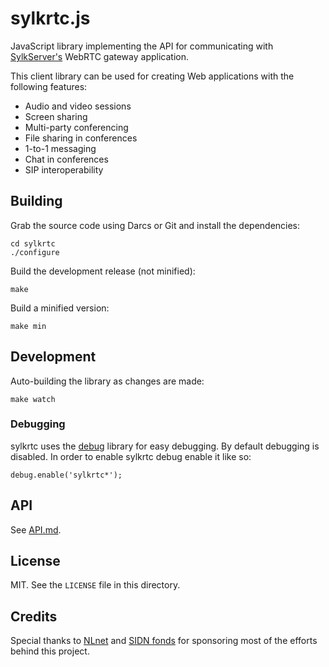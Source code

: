 
# sylkrtc.js

JavaScript library implementing the API for communicating with [SylkServer's](http://sylkserver.com)
WebRTC gateway application.

This client library can be used for creating Web applications with the following features:

* Audio and video sessions
* Screen sharing
* Multi-party conferencing
* File sharing in conferences
* 1-to-1 messaging
* Chat in conferences
* SIP interoperability


## Building

Grab the source code using Darcs or Git and install the dependencies:

    cd sylkrtc
    ./configure


Build the development release (not minified):

    make


Build a minified version:

    make min


## Development

Auto-building the library as changes are made:

    make watch


### Debugging

sylkrtc uses the [debug](https://github.com/visionmedia/debug) library for easy debugging. By default debugging is disabled. In order to enable sylkrtc debug enable it like so:

    debug.enable('sylkrtc*');


## API

See [API.md](API.md).


## License

MIT. See the `LICENSE` file in this directory.


## Credits

Special thanks to [NLnet](http://nlnet.nl) and [SIDN fonds](https://www.sidnfonds.nl) for sponsoring most of the efforts behind this project.
